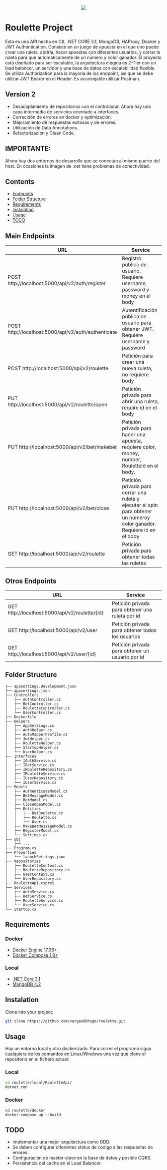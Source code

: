 <div align="center">
<img align="center" src="https://canberra-party-hire.com.au/wp-content/uploads/2016/06/CANBERRA-CASINO-HIRE.png" />
</div>

# Roulette Project
Esta es una API hecha en C#, .NET CORE 3.1, MongoDB, HAProxy, Docker y JWT Authentication. Consiste en un juego de apuesta en el que uno puede crear una ruleta, abrirla, hacer apuestas con diferentes usuarios, y cerrar la ruleta para que automáticamente de un número y color ganador. El proyecto está diseñado para ser escalable, la arquitectura elegida es 2-Tier con un load balancer, un servidor y una base de datos con escalabilidad flexible. Se utiliza Authorization para la mayoría de los endpoint, así que se debe utilizar JWT Bearer en el Header. Es aconsejable utilizar Postman.

## Version 2
* Desacoplamiento de repositorios con el controlador. Ahora hay una capa intermedia de servicios orientado a interfaces.
* Corrección de errores en docker y optimización.
* Mejoramiento de respuestas exitosas y de errores.
* Utilización de Data Annotations.
* Refactorización y Clean Code.

## IMPORTANTE: 
Ahora hay dos entornos de desarrollo que se conectan al mismo puerto del host. En ocasiones la imagen de .net tiene problemas de conectividad.

## Contents
- [Endpoints](#Endpoints)
- [Folder Structure](#Folder)
- [Requirements](#Requirements)
- [Instalation](#Instalation)
- [Usage](#Usage)
- [TODO](#TODO)

<a name="Endpoints"></a>
## Main Endpoints
| URL | Service |
|-----|---------|
| POST http://localhost:5000/api/v2/auth/register | Registro público de usuario. Requiere username, password y money en el body |
| POST http://localhost:5000/api/v2/auth/authenticate | Autentificación pública de usuario para obtener JWT. Requiere username y password |
| POST http://localhost:5000/api/v2/roulette | Petición para crear una nueva ruleta, no requiere body |
| PUT http://localhost:5000/api/v2/roulette/open | Petición privada para abrir una ruleta, require id en el body |
| PUT http://localhost:5000/api/v2/bet/makebet | Petición privada para hacer una apuesta, requiere color, money, number, RouletteId en el body. | 
| PUT http://localhost:5000/api/v2/bet/close | Petición privada para cerrar una ruleta y ejecutar el spin para obtener un númeroy color  ganador. Requiere id en el body |
| GET http://localhost:5000/api/v2/roulette | Petición privada para obtener todas las ruletas |


## Otros Endpoints
| URL | Service |
|-----|---------|
| GET http://localhost:5000/api/v2/roulette/{id} | Petición privada para obtener una ruleta por id |
| GET http://localhost:5000/api/v2/user | Petición privada para obtener todos los usuarios |
| GET http://localhost:5000/api/v2/user/{id} | Petición privada para obtener un usuario por id |

<a name="Folder"></a>
## Folder Structure
```
├── appsettings.Development.json
├── appsettings.json
├── Controllers
│   ├── AuthController.cs
│   ├── BetController.cs
│   ├── RouletteController.cs
│   └── UserController.cs
├── Dockerfile
├── Helpers
│   ├── AppSettings.cs
│   ├── AuthHelper.cs
│   ├── AutoMapperProfile.cs
│   ├── JwtHelper.cs
│   ├── RouletteHelper.cs
│   ├── StartupHelper.cs
│   └── UserHelper.cs
├── Interfaces
│   ├── IAuthService.cs
│   ├── IBetService.cs
│   ├── IRouletteRepository.cs
│   ├── IRouletteService.cs
│   ├── IUserRepository.cs
│   └── IUserService.cs
├── Models
│   ├── AuthenticateModel.cs
│   ├── BetMessageModel.cs
│   ├── BetModel.cs
│   ├── CloseOpenModel.cs
│   ├── Entities
│   │   ├── BetRoulette.cs
│   │   ├── Roulette.cs
│   │   └── User.cs
│   ├── MakeBetMessageModel.cs
│   ├── RegisterModel.cs
│   └── Settings.cs
├── obj
│   ├── ...
├── Program.cs
├── Properties
│   └── launchSettings.json
├── Repositories
│   ├── RouletteContext.cs
│   ├── RouletteRepository.cs
│   ├── UserContext.cs
│   └── UserRepository.cs
├── RouletteApi.csproj
├── Services
│   ├── AuthService.cs
│   ├── BetService.cs
│   ├── RouletteService.cs
│   └── UserService.cs
└── Startup.cs

```

<a name="Requirements"></a>
## Requirements
### Docker
* [Docker Engine 17.06+](https://docs.docker.com/engine/installation/)
* [Docker Compose 1.8+](https://docs.docker.com/compose/install/)
### Local
* [.NET Core 3.1](https://dotnet.microsoft.com/download/dotnet-core/3.1)
* [MongoDB 4.2](https://docs.mongodb.com/manual/administration/install-community/)

<a name="Instalation"></a>
## Instalation
Clone into your project:
```bash
git clone https://github.com/vargas88hugo/roulette.git
```

<a name="Usage"></a>
## Usage
Hay un entorno local y otro dockerizado. Para correr el programa sigua cualquiera de los comandos en Linux/Windows una vez que clone el repositorio en el fichero actual:

### Local
```bash
cd roulette/local/RouletteApi/
dotnet run
```

### Docker
```
cd roulette/docker
docker-compose up --build
```

<a name="TODO"></a>
## TODO
* Implementar una mejor arquitectura como DDD.
* Se deben configurar diferentes status de código a las respuestas de errores.
* Configuración de master-slave en la base de datos y posible CQRS.
* Persistencia del cache en el Load Balancer.
